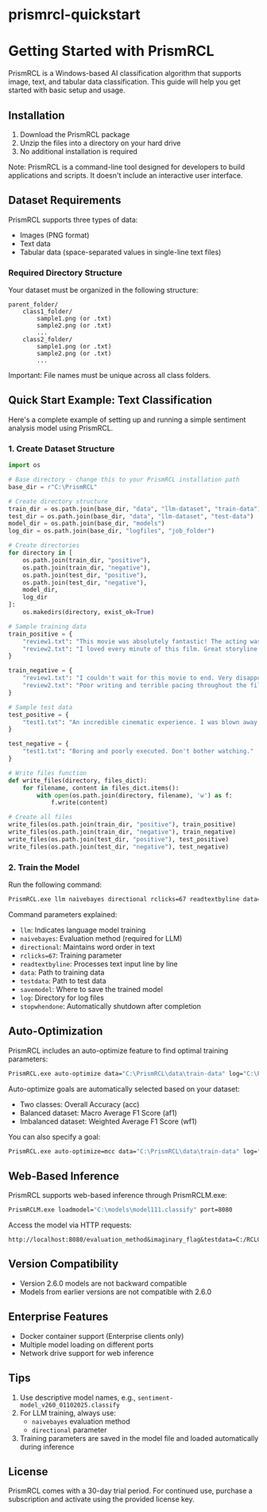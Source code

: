 # prismrcl-quickstart
# Getting Started with PrismRCL

PrismRCL is a Windows-based AI classification algorithm that supports image, text, and tabular data classification. This guide will help you get started with basic setup and usage.

## Installation

1. Download the PrismRCL package
2. Unzip the files into a directory on your hard drive
3. No additional installation is required

Note: PrismRCL is a command-line tool designed for developers to build applications and scripts. It doesn't include an interactive user interface.

## Dataset Requirements

PrismRCL supports three types of data:
- Images (PNG format)
- Text data
- Tabular data (space-separated values in single-line text files)

### Required Directory Structure

Your dataset must be organized in the following structure:
```
parent_folder/
    class1_folder/
        sample1.png (or .txt)
        sample2.png (or .txt)
        ...
    class2_folder/
        sample1.png (or .txt)
        sample2.png (or .txt)
        ...
```

Important: File names must be unique across all class folders.

## Quick Start Example: Text Classification

Here's a complete example of setting up and running a simple sentiment analysis model using PrismRCL.

### 1. Create Dataset Structure

```python
import os

# Base directory - change this to your PrismRCL installation path
base_dir = r"C:\PrismRCL"

# Create directory structure
train_dir = os.path.join(base_dir, "data", "llm-dataset", "train-data")
test_dir = os.path.join(base_dir, "data", "llm-dataset", "test-data")
model_dir = os.path.join(base_dir, "models")
log_dir = os.path.join(base_dir, "logfiles", "job_folder")

# Create directories
for directory in [
    os.path.join(train_dir, "positive"),
    os.path.join(train_dir, "negative"),
    os.path.join(test_dir, "positive"),
    os.path.join(test_dir, "negative"),
    model_dir,
    log_dir
]:
    os.makedirs(directory, exist_ok=True)

# Sample training data
train_positive = {
    "review1.txt": "This movie was absolutely fantastic! The acting was superb.",
    "review2.txt": "I loved every minute of this film. Great storyline."
}

train_negative = {
    "review1.txt": "I couldn't wait for this movie to end. Very disappointing.",
    "review2.txt": "Poor writing and terrible pacing throughout the film."
}

# Sample test data
test_positive = {
    "test1.txt": "An incredible cinematic experience. I was blown away!"
}

test_negative = {
    "test1.txt": "Boring and poorly executed. Don't bother watching."
}

# Write files function
def write_files(directory, files_dict):
    for filename, content in files_dict.items():
        with open(os.path.join(directory, filename), 'w') as f:
            f.write(content)

# Create all files
write_files(os.path.join(train_dir, "positive"), train_positive)
write_files(os.path.join(train_dir, "negative"), train_negative)
write_files(os.path.join(test_dir, "positive"), test_positive)
write_files(os.path.join(test_dir, "negative"), test_negative)
```

### 2. Train the Model

Run the following command:

```bash
PrismRCL.exe llm naivebayes directional rclicks=67 readtextbyline data="C:\PrismRCL\data\llm-dataset\train-data" testdata="C:\PrismRCL\data\llm-dataset\test-data" savemodel="C:\PrismRCL\models\sentiment-model.classify" log="C:\PrismRCL\logfiles\job_folder" stopwhendone
```

Command parameters explained:
- `llm`: Indicates language model training
- `naivebayes`: Evaluation method (required for LLM)
- `directional`: Maintains word order in text
- `rclicks=67`: Training parameter
- `readtextbyline`: Processes text input line by line
- `data`: Path to training data
- `testdata`: Path to test data
- `savemodel`: Where to save the trained model
- `log`: Directory for log files
- `stopwhendone`: Automatically shutdown after completion

## Auto-Optimization

PrismRCL includes an auto-optimize feature to find optimal training parameters:

```bash
PrismRCL.exe auto-optimize data="C:\PrismRCL\data\train-data" log="C:\PrismRCL\log_files\"
```

Auto-optimize goals are automatically selected based on your dataset:
- Two classes: Overall Accuracy (acc)
- Balanced dataset: Macro Average F1 Score (af1)
- Imbalanced dataset: Weighted Average F1 Score (wf1)

You can also specify a goal:
```bash
PrismRCL.exe auto-optimize=mcc data="C:\PrismRCL\data\train-data" log="C:\PrismRCL\log_files\"
```

## Web-Based Inference

PrismRCL supports web-based inference through PrismRCLM.exe:

```bash
PrismRCLM.exe loadmodel="C:\models\model111.classify" port=8080
```

Access the model via HTTP requests:
```
http://localhost:8080/evaluation_method&imaginary_flag&testdata=C:/RCLC/data/test_data/&log=C:/RCLC/logfiles/&inftotext=C:/RCLC/output/prediction_output.txt
```

## Version Compatibility

- Version 2.6.0 models are not backward compatible
- Models from earlier versions are not compatible with 2.6.0

## Enterprise Features

- Docker container support (Enterprise clients only)
- Multiple model loading on different ports
- Network drive support for web inference

## Tips

1. Use descriptive model names, e.g., `sentiment-model_v260_01102025.classify`
2. For LLM training, always use:
   - `naivebayes` evaluation method
   - `directional` parameter
3. Training parameters are saved in the model file and loaded automatically during inference

## License

PrismRCL comes with a 30-day trial period. For continued use, purchase a subscription and activate using the provided license key.
